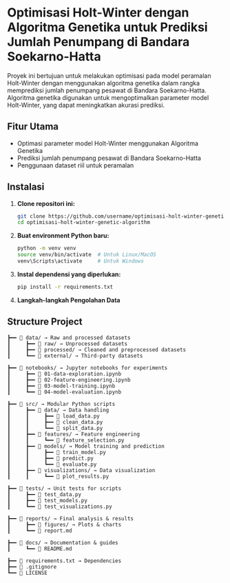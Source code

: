 # Optimisasi Holt-Winter dengan Algoritma Genetika untuk Prediksi Jumlah Penumpang di Bandara Soekarno-Hatta

Proyek ini bertujuan untuk melakukan optimisasi pada model peramalan Holt-Winter dengan menggunakan algoritma genetika dalam rangka memprediksi jumlah penumpang pesawat di Bandara Soekarno-Hatta. Algoritma genetika digunakan untuk mengoptimalkan parameter model Holt-Winter, yang dapat meningkatkan akurasi prediksi.

## Fitur Utama

- Optimasi parameter model Holt-Winter menggunakan Algoritma Genetika
- Prediksi jumlah penumpang pesawat di Bandara Soekarno-Hatta
- Penggunaan dataset riil untuk peramalan

## Instalasi

1. **Clone repositori ini:**

   ```bash
   git clone https://github.com/username/optimisasi-holt-winter-genetic-algorithm.git
   cd optimisasi-holt-winter-genetic-algorithm
   ```

2. **Buat environment Python baru:**
   ```bash
   python -m venv venv
   source venv/bin/activate  # Untuk Linux/MacOS
   venv\Scripts\activate     # Untuk Windows
   ```
3. **Instal dependensi yang diperlukan:**

   ```bash
   pip install -r requirements.txt
   ```

4. **Langkah-langkah Pengolahan Data**

## Structure Project

```📂 ml-project/
┣━━ 📂 data/ → Raw and processed datasets
┃     ┣━━ 📂 raw/ → Unprocessed datasets
┃     ┣━━ 📂 processed/ → Cleaned and preprocessed datasets
┃     ┗━━ 📂 external/ → Third-party datasets

┣━━ 📂 notebooks/ → Jupyter notebooks for experiments
┃     ┣━━ 📄 01-data-exploration.ipynb
┃     ┣━━ 📄 02-feature-engineering.ipynb
┃     ┣━━ 📄 03-model-training.ipynb
┃     ┗━━ 📄 04-model-evaluation.ipynb

┣━━ 📂 src/ → Modular Python scripts
┃     ┣━━ 📂 data/ → Data handling
┃     ┃     ┣━━ 📄 load_data.py
┃     ┃     ┣━━ 📄 clean_data.py
┃     ┃     ┗━━ 📄 split_data.py
┃     ┣━━ 📂 features/ → Feature engineering
┃     ┃     ┗━━ 📄 feature_selection.py
┃     ┣━━ 📂 models/ → Model training and prediction
┃     ┃     ┣━━ 📄 train_model.py
┃     ┃     ┣━━ 📄 predict.py
┃     ┃     ┗━━ 📄 evaluate.py
┃     ┣━━ 📂 visualizations/ → Data visualization
┃     ┃     ┗━━ 📄 plot_results.py

┣━━ 📂 tests/ → Unit tests for scripts
┃     ┣━━ 📄 test_data.py
┃     ┣━━ 📄 test_models.py
┃     ┗━━ 📄 test_visualizations.py

┣━━ 📂 reports/ → Final analysis & results
┃     ┣━━ 📂 figures/ → Plots & charts
┃     ┗━━ 📄 report.md

┣━━ 📂 docs/ → Documentation & guides
┃     ┗━━ 📄 README.md

┣━━ 📄 requirements.txt → Dependencies
┣━━ 📄 .gitignore
┗━━ 📄 LICENSE
```
